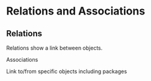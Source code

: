 # Relations and Associations

## Relations

Relations show a link between objects.

Associations

Link to/from specific objects including packages
